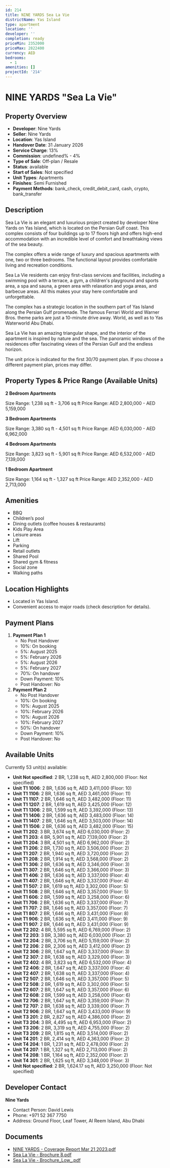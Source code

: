 ```yaml
---
id: 214
title: NINE YARDS Sea La Vie
districtName: Yas Island
type: apartment
location: ''
developer: ''
completion: ready
priceMin: 2352000
priceMax: 2822400
currency: AED
bedrooms:
  - 1
amenities: []
projectId: '214'
---
```


# NINE YARDS "Sea La Vie"

## Property Overview
- **Developer**: Nine Yards
- **Seller**: Nine Yards
- **Location**: Yas Island
- **Handover Date**: 31 January 2026
- **Service Charge**: 13%
- **Commission**: undefined% - 4%
- **Type of Sale**: Off-plan / Resale
- **Status**: available
- **Start of Sales**: Not specified
- **Unit Types**: Apartments
- **Finishes**: Semi Furnished
- **Payment Methods**: bank_check, credit_debit_card, cash, crypto, bank_transfer

## Description
Sea La Vie is an elegant and luxurious project created by developer Nine Yards on Yas Island, which is located on the Persian Gulf coast. This complex consists of four buildings up to 17 floors high and offers high-end accommodation with an incredible level of comfort and breathtaking views of the sea beauty.

The complex offers a wide range of luxury and spacious apartments with one, two or three bedrooms. The functional layout provides comfortable living and recreation conditions.

Sea La Vie residents can enjoy first-class services and facilities, including a swimming pool with a terrace, a gym, a children's playground and sports area, a spa and sauna, a green area with relaxation and yoga areas, and barbecue areas. All this makes your stay here comfortable and unforgettable.

The complex has a strategic location in the southern part of Yas Island along the Persian Gulf promenade. The famous Ferrari World and Warner Bros. theme parks are just a 10-minute drive away. World, as well as to Yas Waterworld Abu Dhabi.

Sea La Vie has an amazing triangular shape, and the interior of the apartment is inspired by nature and the sea. The panoramic windows of the residences offer fascinating views of the Persian Gulf and the endless horizon.

The unit price is indicated for the first 30/70 payment plan. If you choose a different payment plan, prices may differ.

## Property Types & Price Range (Available Units)
**2 Bedroom Apartments**

Size Range: 1,238 sq ft - 3,706 sq ft
Price Range: AED 2,800,000 - AED 5,159,000

**3 Bedroom Apartments**

Size Range: 3,380 sq ft - 4,501 sq ft
Price Range: AED 6,030,000 - AED 6,962,000

**4 Bedroom Apartments**

Size Range: 3,823 sq ft - 5,901 sq ft
Price Range: AED 6,532,000 - AED 7,139,000

**1 Bedroom Apartment**

Size Range: 1,164 sq ft - 1,327 sq ft
Price Range: AED 2,352,000 - AED 2,713,000

## Amenities
- BBQ
- Children’s pool
- Dining outlets  (coffee houses & restaurants)
- Kids Play Area
- Leisure areas
- Lift
- Parking
- Retail outlets
- Shared Pool
- Shared gym & fitness
- Social zone
- Walking paths

## Location Highlights
- Located in Yas Island.
- Convenient access to major roads (check description for details).

## Payment Plans
1. **Payment Plan 1**
   - No Post Handover
   - 10%: On booking
   - 5%: August 2025
   - 5%: February 2026
   - 5%: August 2026
   - 5%: February 2027
   - 70%: On handover
   - Down Payment: 10%
   - Post Handover: No
2. **Payment Plan 2**
   - No Post Handover
   - 10%: On booking
   - 10%: August 2025
   - 10%: February 2026
   - 10%: August 2026
   - 10%: February 2027
   - 50%: On handover
   - Down Payment: 10%
   - Post Handover: No

## Available Units
Currently 53 unit(s) available:
- **Unit Not specified**: 2 BR, 1,238 sq ft, AED 2,800,000 (Floor: Not specified)
- **Unit T1 1006**: 2 BR, 1,636 sq ft, AED 3,411,000 (Floor: 10)
- **Unit T1 1106**: 2 BR, 1,636 sq ft, AED 3,461,000 (Floor: 11)
- **Unit T1 1107**: 2 BR, 1,646 sq ft, AED 3,482,000 (Floor: 11)
- **Unit T1 1207**: 2 BR, 1,619 sq ft, AED 3,425,000 (Floor: 12)
- **Unit T1 1306**: 2 BR, 1,599 sq ft, AED 3,392,000 (Floor: 13)
- **Unit T1 1406**: 2 BR, 1,636 sq ft, AED 3,483,000 (Floor: 14)
- **Unit T1 1407**: 2 BR, 1,646 sq ft, AED 3,503,000 (Floor: 14)
- **Unit T1 1506**: 2 BR, 1,636 sq ft, AED 3,482,000 (Floor: 15)
- **Unit T1 202**: 3 BR, 3,674 sq ft, AED 6,030,000 (Floor: 2)
- **Unit T1 203**: 4 BR, 5,901 sq ft, AED 7,139,000 (Floor: 2)
- **Unit T1 204**: 3 BR, 4,501 sq ft, AED 6,962,000 (Floor: 2)
- **Unit T1 206**: 2 BR, 1,730 sq ft, AED 3,506,000 (Floor: 2)
- **Unit T1 207**: 2 BR, 1,940 sq ft, AED 3,720,000 (Floor: 2)
- **Unit T1 208**: 2 BR, 1,914 sq ft, AED 3,568,000 (Floor: 2)
- **Unit T1 306**: 2 BR, 1,636 sq ft, AED 3,346,000 (Floor: 3)
- **Unit T1 307**: 2 BR, 1,646 sq ft, AED 3,366,000 (Floor: 3)
- **Unit T1 406**: 2 BR, 1,636 sq ft, AED 3,337,000 (Floor: 4)
- **Unit T1 407**: 2 BR, 1,646 sq ft, AED 3,337,000 (Floor: 4)
- **Unit T1 507**: 2 BR, 1,619 sq ft, AED 3,302,000 (Floor: 5)
- **Unit T1 508**: 2 BR, 1,646 sq ft, AED 3,357,000 (Floor: 5)
- **Unit T1 606**: 2 BR, 1,599 sq ft, AED 3,258,000 (Floor: 6)
- **Unit T1 706**: 2 BR, 1,636 sq ft, AED 3,337,000 (Floor: 7)
- **Unit T1 707**: 2 BR, 1,646 sq ft, AED 3,357,000 (Floor: 7)
- **Unit T1 807**: 2 BR, 1,646 sq ft, AED 3,431,000 (Floor: 8)
- **Unit T1 906**: 2 BR, 1,636 sq ft, AED 3,411,000 (Floor: 9)
- **Unit T1 907**: 2 BR, 1,646 sq ft, AED 3,431,000 (Floor: 9)
- **Unit T2 202**: 4 BR, 5,595 sq ft, AED 6,769,000 (Floor: 2)
- **Unit T2 203**: 3 BR, 3,380 sq ft, AED 6,030,000 (Floor: 2)
- **Unit T2 204**: 2 BR, 3,706 sq ft, AED 5,159,000 (Floor: 2)
- **Unit T2 206**: 2 BR, 2,306 sq ft, AED 3,412,000 (Floor: 2)
- **Unit T2 306**: 2 BR, 1,647 sq ft, AED 3,337,000 (Floor: 3)
- **Unit T2 307**: 2 BR, 1,638 sq ft, AED 3,329,000 (Floor: 3)
- **Unit T2 402**: 4 BR, 3,823 sq ft, AED 6,532,000 (Floor: 4)
- **Unit T2 406**: 2 BR, 1,647 sq ft, AED 3,337,000 (Floor: 4)
- **Unit T2 407**: 2 BR, 1,638 sq ft, AED 3,337,000 (Floor: 4)
- **Unit T2 507**: 2 BR, 1,646 sq ft, AED 3,357,000 (Floor: 5)
- **Unit T2 508**: 2 BR, 1,619 sq ft, AED 3,302,000 (Floor: 5)
- **Unit T2 607**: 2 BR, 1,647 sq ft, AED 3,357,000 (Floor: 6)
- **Unit T2 608**: 2 BR, 1,599 sq ft, AED 3,258,000 (Floor: 6)
- **Unit T2 706**: 2 BR, 1,647 sq ft, AED 3,359,000 (Floor: 7)
- **Unit T2 707**: 2 BR, 1,638 sq ft, AED 3,339,000 (Floor: 7)
- **Unit T2 906**: 2 BR, 1,647 sq ft, AED 3,433,000 (Floor: 9)
- **Unit T3 201**: 2 BR, 2,827 sq ft, AED 4,386,000 (Floor: 2)
- **Unit T3 204**: 3 BR, 4,495 sq ft, AED 6,953,000 (Floor: 2)
- **Unit T3 206**: 2 BR, 3,319 sq ft, AED 4,755,000 (Floor: 2)
- **Unit T3 209**: 2 BR, 1,815 sq ft, AED 3,514,000 (Floor: 2)
- **Unit T4 201**: 2 BR, 2,414 sq ft, AED 4,363,000 (Floor: 2)
- **Unit T4 204**: 1 BR, 1,231 sq ft, AED 2,478,000 (Floor: 2)
- **Unit T4 207**: 1 BR, 1,327 sq ft, AED 2,713,000 (Floor: 2)
- **Unit T4 208**: 1 BR, 1,164 sq ft, AED 2,352,000 (Floor: 2)
- **Unit T4 301**: 2 BR, 1,625 sq ft, AED 3,348,000 (Floor: 3)
- **Unit Not specified**: 2 BR, 1,624.17 sq ft, AED 3,250,000 (Floor: Not specified)

## Developer Contact
**Nine Yards**
- Contact Person: David Lewis
- Phone: +971 52 367 7750
- Address: Ground Floor, Leaf Tower, Al Reem Island, Abu Dhabi

## Documents
- [NINE YARDS - Coverage Report Mar 21 2023.pdf](https://cdn.geniemap.net/2023/06/22/dtTk8yHf42hzajupoGNYhukbNP9Ky6R6qKGlZpbs.pdf)
- [Sea La Vie - Brochure 8.pdf](https://cdn.geniemap.net/2023/06/22/JflukKLWROuln5HkBQ3wVzD0dhzTEURcqFzVJkrw.pdf)
- [Sea La Vie - Brochure_Low_.pdf](https://cdn.geniemap.net/2024/11/27/WmNkodxXCn9PQDUKK69dPqLGcayDsORwZwMNwUfw.pdf)

